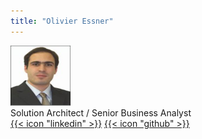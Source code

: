 ```yaml
---
title: "Olivier Essner"
---
```


<div class="flex mt-4">
  <img class="!mt-0 !mb-0 h-24 w-24 ltr:mr-4 rtl:ml-4" width="96" height="96"
    src="avatar.jpg" />
  <div class="place-self-center">
    <div class="text-sm text-neutral-700 dark:text-neutral-400">Solution Architect / Senior Business Analyst</div>
    <div class="text-2xl sm:text-lg">
      <div class="flex flex-wrap text-neutral-400 dark:text-neutral-500">
        <a class="px-1 hover:text-primary-700 dark:hover:text-primary-400" href="https://www.linkedin.com/in/olivier-essner-a7b87547" target="_blank"
          aria-label="{{ $name | title }}" rel="me noopener noreferrer">{{< icon "linkedin" >}}</a>
        <a class="px-1 hover:text-primary-700 dark:hover:text-primary-400" href="https://github.com/Olivier-Essner-81" target="_blank"
          aria-label="{{ $name | title }}" rel="me noopener noreferrer">{{< icon "github" >}}</a>            
      </div>
    </div>
  </div>
</div>